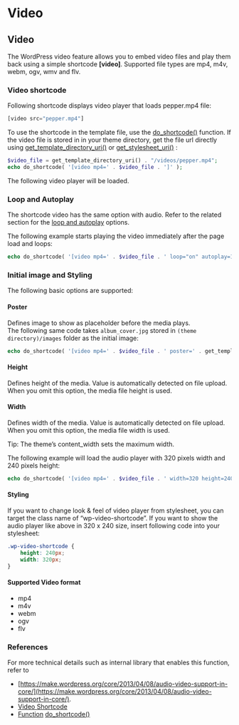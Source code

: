 # Video

## Video

The WordPress video feature allows you to embed video files and play them back using a simple shortcode **\[video\]**. Supported file types are mp4, m4v, webm, ogv, wmv and flv.

### Video shortcode

Following shortcode displays video player that loads pepper.mp4 file:

```php
[video src="pepper.mp4"]
```

To use the shortcode in the template file, use the [do\_shortcode()](https://developer.wordpress.org/reference/functions/do_shortcode/) function. If the video file is stored in in your theme directory, get the file url directly using [get\_template\_directory\_uri()](https://developer.wordpress.org/reference/functions/get_template_directory_uri/) or [get\_stylesheet\_uri()](https://developer.wordpress.org/reference/functions/get_stylesheet_uri/) :

```php
$video_file = get_template_directory_uri() . "/videos/pepper.mp4";
echo do_shortcode( '[video mp4=' . $video_file . ']' );
```

The following video player will be loaded.

### Loop and Autoplay

The shortcode video has the same option with audio. Refer to the related section for the [loop and autoplay](#loop-and-autoplay) options.

The following example starts playing the video immediately after the page load and loops:

```php
echo do_shortcode( '[video mp4=' . $video_file . ' loop="on" autoplay=1]' );
```

### Initial image and Styling

The following basic options are supported:

#### Poster

Defines image to show as placeholder before the media plays.  
The following same code takes `album_cover.jpg` stored in `(theme directory)/images` folder as the initial image:

```php
echo do_shortcode( '[video mp4=' . $video_file . ' poster=' . get_template_directory_uri() . '/images/album_cover.jpg]' );
```

#### Height

Defines height of the media. Value is automatically detected on file upload. When you omit this option, the media file height is used.

#### Width

Defines width of the media. Value is automatically detected on file upload. When you omit this option, the media file width is used.

Tip: The theme’s content\_width sets the maximum width.

The following example will load the audio player with 320 pixels width and 240 pixels height:

```php
echo do_shortcode( '[video mp4=' . $video_file . ' width=320 height=240]' );
```

#### Styling

If you want to change look & feel of video player from stylesheet, you can target the class name of “wp-video-shortcode”. If you want to show the audio player like above in 320 x 240 size, insert following code into your stylesheet:

```css
.wp-video-shortcode {
    height: 240px;
    width: 320px;
}
```

#### Supported Video format

*   mp4
*   m4v
*   webm
*   ogv
*   flv

### References

For more technical details such as internal library that enables this function, refer to

*   [https://make.wordpress.org/core/2013/04/08/audio-video-support-in-core/](https://make.wordpress.org/core/2013/04/08/audio-video-support-in-core/).
*   [Video Shortcode](https://codex.wordpress.org/Video_Shortcode)
*   [Function](https://developer.wordpress.org/reference/functions/do_shortcode/) [do\_shortcode()](https://developer.wordpress.org/reference/functions/do_shortcode/)